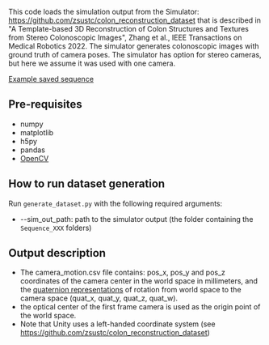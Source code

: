 
This code loads the simulation output from the Simulator:  https://github.com/zsustc/colon_reconstruction_dataset 
that is described in "A Template-based 3D Reconstruction of Colon Structures and Textures from Stereo Colonoscopic Images", Zhang et al., IEEE Transactions on Medical Robotics  2022.
The simulator generates colonoscopic images with ground truth of camera poses.
The simulator has option for stereo cameras, but here we assume it was used with one camera.


[Example saved sequence](https://drive.google.com/drive/folders/1ADir7CwF9NTUVIH-1Og2BpBeAf10afYV?usp=sharing)

## Pre-requisites
  * numpy 
  * matplotlib
  * h5py
  * pandas
  * [OpenCV](https://opencv.org/)

 
## How to run dataset generation
Run `generate_dataset.py` with the following required arguments:
* --sim_out_path: path to the simulator output (the folder containing the `Sequence_XXX` folders)

## Output description
* The camera_motion.csv file contains: pos_x, pos_y and pos_z coordinates of the camera center in the world space in millimeters,
and the [quaternion representations](https://en.wikipedia.org/wiki/Quaternions_and_spatial_rotation) of rotation from world space to the camera  space (quat_x, quat_y, quat_z, quat_w).
* the optical center of the first frame camera is used as the origin point of the world space.
* Note that Unity uses a left-handed coordinate system (see https://github.com/zsustc/colon_reconstruction_dataset)